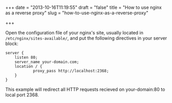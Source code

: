 +++
date = "2013-10-16T11:19:55"
draft = "false"
title = "How to use nginx as a reverse proxy"
slug = "how-to-use-nginx-as-a-reverse-proxy"

+++

Open the configuration file of your nginx's site, usually located in `/etc/nginx/sites-available/`, and put the following directives in your server block:

    server {
        listen 80;
        server_name your-domain.com;
        location / {
                proxy_pass http://localhost:2368;
        }
    }

This example will redirect all HTTP requests recieved on your-domain:80 to local port 2368.

